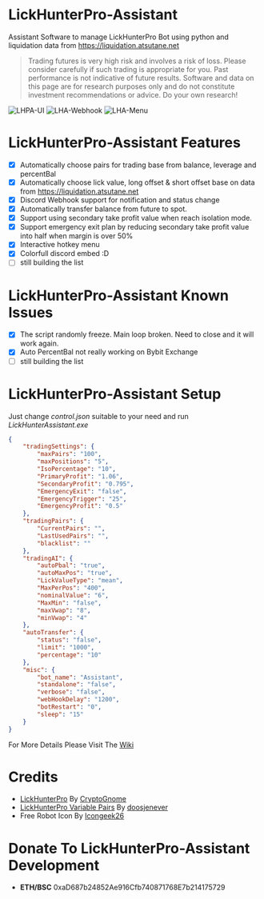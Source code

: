 # LickHunterPro-Assistant
Assistant Software to manage LickHunterPro Bot using python and liquidation data from https://liquidation.atsutane.net

> Trading futures is very high risk and involves a risk of loss. Please consider carefully if such trading is appropriate for you. Past performance is not indicative of future results. Software and data on this page are for research purposes only and do not constitute investment recommendations or advice. Do your own research!

![LHPA-UI](https://user-images.githubusercontent.com/6040550/121283129-33751100-c90d-11eb-8435-93f81acf2bfd.PNG)
![LHA-Webhook](https://user-images.githubusercontent.com/6040550/121284778-f6f6e480-c90f-11eb-965c-1c0d0cab4177.PNG)
![LHA-Menu](https://user-images.githubusercontent.com/6040550/121283197-4f78b280-c90d-11eb-8483-cc99fd1ac573.PNG)

# LickHunterPro-Assistant Features
- [x] Automatically choose pairs for trading base from balance, leverage and percentBal
- [x] Automatically choose lick value, long offset & short offset base on data from https://liquidation.atsutane.net
- [x] Discord Webhook support for notification and status change
- [x] Automatically transfer balance from future to spot.
- [x] Support using secondary take profit value when reach isolation mode.
- [x] Support emergency exit plan by reducing secondary take profit value into half when margin is over 50%
- [x] Interactive hotkey menu
- [x] Colorfull discord embed :D
- [ ] still building the list

# LickHunterPro-Assistant Known Issues
- [x] The script randomly freeze. Main loop broken. Need to close and it will work again.
- [x] Auto PercentBal not really working on Bybit Exchange
- [ ] still building the list

# LickHunterPro-Assistant Setup
Just change *control.json* suitable to your need and run *LickHunterAssistant.exe*
```json
{
    "tradingSettings": {
        "maxPairs": "100",
        "maxPositions": "5",
        "IsoPercentage": "10",
        "PrimaryProfit": "1.06",
        "SecondaryProfit": "0.795",
        "EmergencyExit": "false",
        "EmergencyTrigger": "25",
        "EmergencyProfit": "0.5"
    },
    "tradingPairs": {
        "CurrentPairs": "",
        "LastUsedPairs": "",
        "blacklist": ""
    },
    "tradingAI": {
        "autoPbal": "true",
        "autoMaxPos": "true",
        "LickValueType": "mean",
        "MaxPerPos": "400",
        "nominalValue": "6",
        "MaxMin": "false",
        "maxVwap": "8",
        "minVwap": "4"
    },
    "autoTransfer": {
        "status": "false",
        "limit": "1000",
        "percentage": "10"
    },
    "misc": {
        "bot_name": "Assistant",
        "standalone": "false",
        "verbose": "false",
        "webHookDelay": "1200",
        "botRestart": "0",
        "sleep": "15"
    }
}
```
For More Details Please Visit The [Wiki](https://github.com/AtsutaneDotNet/LickHunterPro-Assistant/wiki/LickHunterPro-Assistant-wiki!)

# Credits
- [LickHunterPro](https://github.com/CryptoGnome/LickHunterPRO) By [CryptoGnome](https://github.com/CryptoGnome)
- [LickHunterPro Variable Pairs](https://github.com/doosjenever/Scripts) By [doosjenever](https://github.com/doosjenever)
- Free Robot Icon By [Icongeek26](https://www.flaticon.com/authors/icongeek26)

# Donate To LickHunterPro-Assistant Development
- **ETH/BSC** 0xaD687b24852Ae916Cfb740871768E7b214175729
